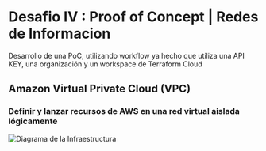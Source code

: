 # Desafio IV : Proof of Concept | Redes de Informacion 
Desarrollo de una PoC, utilizando workflow ya hecho que utiliza una API KEY, una organización y un workspace de Terraform Cloud

## Amazon Virtual Private Cloud (VPC)
### Definir y lanzar recursos de AWS en una red virtual aislada lógicamente
 

![Diagrama de la Infraestructura](/img/RedesG11.png)

